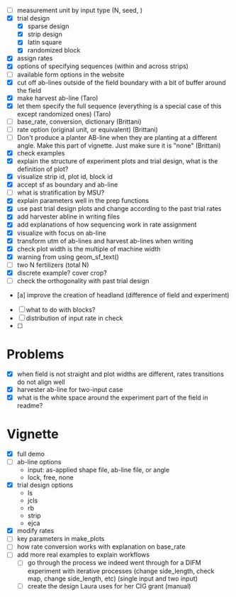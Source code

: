 + [ ] measurement unit by input type (N, seed, )
+ [x] trial design
  + [x] sparse design
  + [x] strip design
  + [x] latin square
  + [x] randomized block
+ [x] assign rates
+ [x] options of specifying sequences (within and across strips)
+ [ ] available form options in the website 
+ [x] cut off ab-lines outside of the field boundary with a bit of buffer around the field
+ [x] make harvest ab-line (Taro)
+ [x] let them specify the full sequence (everything is a special case of this except randomized ones) (Taro)
+ [ ] base_rate, conversion, dictionary (Brittani)
+ [ ] rate option (original unit, or equivalent) (Brittani)
+ [ ] Don't produce a planter AB-line when they are planting at a different angle. Make this part of vignette. Just make sure it is "none" (Brittani)
+ [x] check examples
+ [x] explain the structure of experiment plots and trial design, what is the definition of plot?
+ [x] visualize strip id, plot id, block id
+ [x] accept sf as boundary and ab-line
+ [ ] what is stratification by MSU?
+ [x] explain parameters well in the prep functions
+ [x] use past trial design plots and change according to the past trial rates
+ [x] add harvester abline in writing files
+ [x] add explanations of how sequencing work in rate assignment
+ [x] visualize with focus on ab-line
+ [x] transform utm of ab-lines and harvest ab-lines when writing
+ [x] check plot width is the multiple of machine width
+ [x] warning from using geom_sf_text()
+ [ ] two N fertilizers (total N)
+ [x] discrete example? cover crop?
+ [ ] check the orthogonality with past trial design
+ [a] improve the creation of headland (difference of field and experiment)
+ [ ] what to do with blocks?
+ [ ] distribution of input rate in check 
+ [ ] 


# Problems

+ [x] when field is not straight and plot widths are different, rates transitions do not align well
+ [x] harvester ab-line for two-input case
+ [x] what is the white space around the experiment part of the field in readme?

# Vignette

+ [x] full demo
+ [ ] ab-line options
  -  input: as-applied shape file, ab-line file, or angle
  -  lock, free, none 
+ [x] trial design options
  + ls
  + jcls
  + rb
  + strip
  + ejca
+ [x] modify rates
+ [ ] key parameters in make_plots
+ [ ] how rate conversion works with explanation on base_rate
+ [ ] add more real examples to explain workflows
  + [ ] go through the process we indeed went through for a DIFM experiment with iterative processes (change side_length, check map, change side_length, etc) (single input and two input)
  + [ ] create the design Laura uses for her CIG grant (manual)
